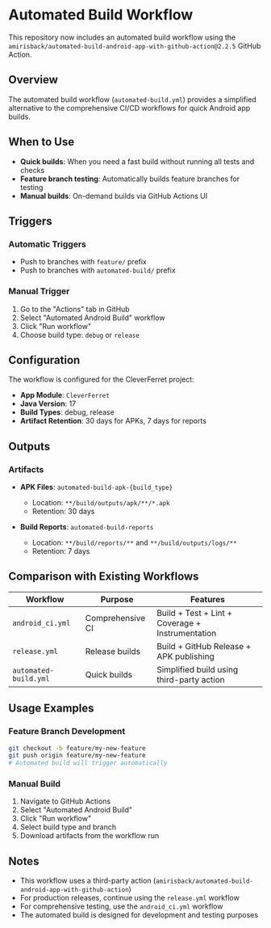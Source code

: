 # Automated Build Workflow

This repository now includes an automated build workflow using the `amirisback/automated-build-android-app-with-github-action@2.2.5` GitHub Action.

## Overview

The automated build workflow (`automated-build.yml`) provides a simplified alternative to the comprehensive CI/CD workflows for quick Android app builds.

## When to Use

- **Quick builds**: When you need a fast build without running all tests and checks
- **Feature branch testing**: Automatically builds feature branches for testing
- **Manual builds**: On-demand builds via GitHub Actions UI

## Triggers

### Automatic Triggers
- Push to branches with `feature/` prefix
- Push to branches with `automated-build/` prefix

### Manual Trigger
1. Go to the "Actions" tab in GitHub
2. Select "Automated Android Build" workflow
3. Click "Run workflow"
4. Choose build type: `debug` or `release`

## Configuration

The workflow is configured for the CleverFerret project:
- **App Module**: `CleverFerret`
- **Java Version**: 17
- **Build Types**: debug, release
- **Artifact Retention**: 30 days for APKs, 7 days for reports

## Outputs

### Artifacts
- **APK Files**: `automated-build-apk-{build_type}`
  - Location: `**/build/outputs/apk/**/*.apk`
  - Retention: 30 days

- **Build Reports**: `automated-build-reports`
  - Location: `**/build/reports/**` and `**/build/outputs/logs/**`
  - Retention: 7 days

## Comparison with Existing Workflows

| Workflow | Purpose | Features |
|----------|---------|----------|
| `android_ci.yml` | Comprehensive CI | Build + Test + Lint + Coverage + Instrumentation |
| `release.yml` | Release builds | Build + GitHub Release + APK publishing |
| `automated-build.yml` | Quick builds | Simplified build using third-party action |

## Usage Examples

### Feature Branch Development
```bash
git checkout -b feature/my-new-feature
git push origin feature/my-new-feature
# Automated build will trigger automatically
```

### Manual Build
1. Navigate to GitHub Actions
2. Select "Automated Android Build"
3. Click "Run workflow"
4. Select build type and branch
5. Download artifacts from the workflow run

## Notes

- This workflow uses a third-party action (`amirisback/automated-build-android-app-with-github-action`)
- For production releases, continue using the `release.yml` workflow
- For comprehensive testing, use the `android_ci.yml` workflow
- The automated build is designed for development and testing purposes